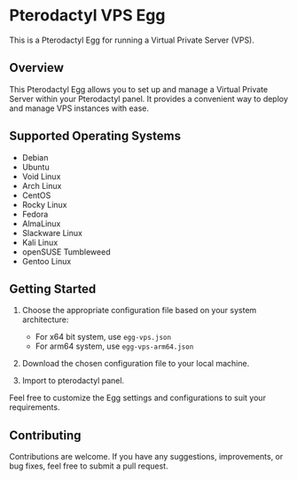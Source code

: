# Pterodactyl VPS Egg

This is a Pterodactyl Egg for running a Virtual Private Server (VPS).

## Overview

This Pterodactyl Egg allows you to set up and manage a Virtual Private Server within your Pterodactyl panel. It provides a convenient way to deploy and manage VPS instances with ease.

## Supported Operating Systems

- Debian
- Ubuntu
- Void Linux
- Arch Linux                                                                  
- CentOS                                                                  
- Rocky Linux                                                                  
- Fedora                                                                  
- AlmaLinux                                                                  
- Slackware Linux                                                                  
- Kali Linux                                                                  
- openSUSE Tumbleweed                                                                  
- Gentoo Linux                                                                  

## Getting Started

1. Choose the appropriate configuration file based on your system architecture:
   - For x64 bit system, use `egg-vps.json`
   - For arm64 system, use `egg-vps-arm64.json`

2. Download the chosen configuration file to your local machine.

3. Import to pterodactyl panel.

Feel free to customize the Egg settings and configurations to suit your requirements.

## Contributing

Contributions are welcome. If you have any suggestions, improvements, or bug fixes, feel free to submit a pull request.
